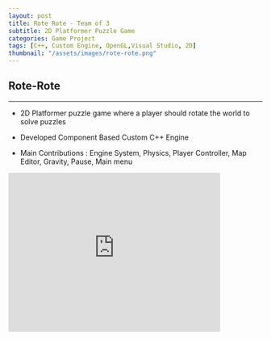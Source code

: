 ```yaml
---
layout: post
title: Rote Rote - Team of 3
subtitle: 2D Platformer Puzzle Game
categories: Game Project
tags: [C++, Custom Engine, OpenGL,Visual Studio, 2D]
thumbnail: "/assets/images/rote-rote.png"
---
```


## Rote-Rote
---
- 2D Platformer puzzle game where a player should rotate the world to solve puzzles

- Developed Component Based Custom C++ Engine

- Main Contributions : Engine System, Physics, Player Controller, Map Editor, Gravity, Pause, Main menu

<iframe width="420" height="315" src="https://www.youtube.com/embed/EcVEedi6ssY" frameborder="0" allowfullscreen></iframe>